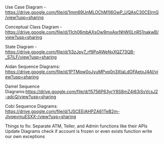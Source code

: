 Use Case Diagram - https://drive.google.com/file/d/1mm69UnMLOChM1I6GwP_UQAsC30CEIrnG/view?usp=sharing


Conceptual Class Diagram - https://drive.google.com/file/d/11ch06mbAXsOw9mxAsrNhW0LnR51nakwB/view?usp=sharing

State Diagram - https://drive.google.com/file/d/1i3zJpy7_rf9PoAWeNxXQZ73QB-_S7iLF/view?usp=sharing

Aidan Sequence Diagrams: https://drive.google.com/file/d/1PTMpw0oJyuMPyq0n3XtaLdOFAetxJ4Al/view?usp=sharing

Damel Sequence Diagrams:https://drive.google.com/file/d/15756P63yrY8S8mZ4j63jSvVcsJ2-adcQ/view?usp=sharing

Cobi Sequence Diagrams: https://drive.google.com/file/d/1JSCEEiAHPZA61TeB2m-JlvqevmuESXX-/view?usp=sharing


Things to fix:
  Separate ATM, Teller, and Admin functions like their APIs
  Update Diagrams
  check if account is frozen or even exists function
  write our own exceptions
